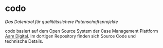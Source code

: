 # codo
*Das Datentool für qualitätssichere Patenschaftsprojekte*

codo basiert auf dem Open Source System der Case Management Plattform [Aam Digital](https://github.com/Aam-Digital/ndb-core).
Im dortigen Repository finden sich Source Code und technische Details.
